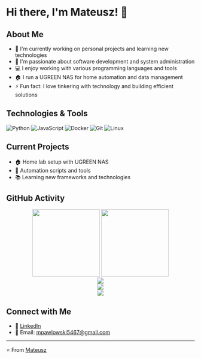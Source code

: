 # Hi there, I'm Mateusz! 👋

## About Me
- 🔭 I'm currently working on personal projects and learning new technologies
- 🌱 I'm passionate about software development and system administration
- 💻 I enjoy working with various programming languages and tools
- 🏠 I run a UGREEN NAS for home automation and data management
- ⚡ Fun fact: I love tinkering with technology and building efficient solutions

## Technologies & Tools
![Python](https://img.shields.io/badge/-Python-3776AB?style=flat-square&logo=Python&logoColor=white)
![JavaScript](https://img.shields.io/badge/-JavaScript-F7DF1E?style=flat-square&logo=JavaScript&logoColor=black)
![Docker](https://img.shields.io/badge/-Docker-2496ED?style=flat-square&logo=Docker&logoColor=white)
![Git](https://img.shields.io/badge/-Git-F05032?style=flat-square&logo=Git&logoColor=white)
![Linux](https://img.shields.io/badge/-Linux-FCC624?style=flat-square&logo=Linux&logoColor=black)

## Current Projects
- 🏠 Home lab setup with UGREEN NAS
- 🔧 Automation scripts and tools
- 📚 Learning new frameworks and technologies

## GitHub Activity

<!-- GitHub Stats with more detailed info -->
<div align="center">
  <img height="180em" src="https://github-readme-stats.vercel.app/api?username=Mpawlowski5467&show_icons=true&theme=tokyonight&include_all_commits=true&count_private=true"/>
  <img height="180em" src="https://github-readme-stats.vercel.app/api/top-langs/?username=Mpawlowski5467&layout=compact&theme=tokyonight"/>
</div>

<!-- GitHub Streak Stats -->
<div align="center">
  <img src="https://streak-stats.demolab.com?user=Mpawlowski5467&theme=tokyonight&hide_border=true"/>
</div>

<!-- Activity Graph -->
<div align="center">
  <img src="https://github-readme-activity-graph.vercel.app/graph?username=Mpawlowski5467&theme=tokyo-night&hide_border=true&area=true"/>
</div>

<!-- Trophy Display -->
<div align="center">
  <img src="https://github-profile-trophy.vercel.app/?username=Mpawlowski5467&theme=tokyonight&no-frame=true&margin-w=15&margin-h=15&column=7"/>
</div>

## Connect with Me
- 💼 [LinkedIn](https://www.linkedin.com/in/mateusz-pawlowski-823849302/)
- 📧 Email: mpawlowski5467@gmail.com

---
⭐️ From [Mateusz](https://github.com/Mpawlowski5467)
